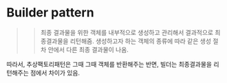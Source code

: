 # Builder pattern
>> 최종 결과물을 위한 객체를 내부적으로 생성하고 관리해서 결과적으로 최종결과물을 리턴해줌. 생성하고자 하는 객체의 종류에 따라 같은 생성 절차 안에서 다른 최종 결과물이 나옴.

따라서, 추상팩토리패턴은 그때 그때 객체를 반환해주는 반면, 빌더는 최종결과물을 리턴해주는 점에서 차이가 있음.